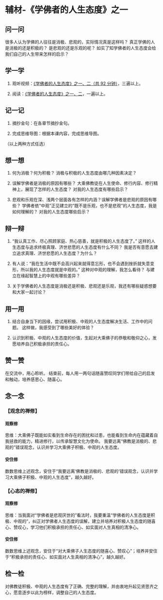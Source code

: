 # 辅材-《学佛者的人生态度》之一 

## 问一问

很多人认为学佛的人往往是消极、悲观的，实际情况真是这样吗？
真正学佛的人是消极的还是积极的？
是悲观的还是乐观的呢？
如实了知学佛者的人生态度会给我们自己的人生带来怎样的启示？

## 学一学

1. 观听视频：[《学佛者的人生态度》之一、二（共 92 分钟）](https://www.youtube.com/watch?v=R31erH_I39E&list=PLFOtSydP54hdLSQfNmabHnm2zDucneVqm&index=1)，三遍以上。

2. 阅读：[《学佛者的人生态度》之一、二](.)，一遍以上。

## 记一记

1. 摘抄金句：在各章节摘抄金句。

2. 完成思维导图：根据本课内容，完成思维导图。

（以上两种方式任选）

## 想一想

1. 何为消极？何为积极？
   消极与积极的人生态度由哪几种因素决定？

2. 误解学佛者是消极的原因有哪些？
   大乘佛教徒在人生使命、修行内容、修行精神上，展现了怎样的人生态度？
   对我的人生态度有哪些启示？

3. 悲观和乐观在深、浅两个层面各有怎样的内涵？误解学佛者是悲观的原因有哪些？
   学佛者依“中观”正见建立的“既不是乐观，也不是悲观”的人生态度，我是如何理解的？
   对我的人生态度哪些启示？

## 辩一辩

1. “我认真工作、尽心照顾家庭、热心慈善，就是积极的人生态度了。”
   这样的人生态度与追求终极真理、济世悲愿的人生态度有什么不同？
   我是否有意愿去建立追求真理、济世悲愿的人生态度？为什么？

2. 有人说：“我在生活中既不会高兴起来就得意忘形，也不会遇到挫折就失意变形，所以我的人生态度就是中观的。”
   这种对中观的理解，我怎么看待？
   与建立在缘起智慧上的中观有哪些差异？

3. 关于学佛者的人生态度是消极还是积极、悲观还是乐观，我还有哪些疑惑想要和大家一起讨论？

## 用一用

1. 结合自身当下的因缘，尝试用积极、中观的人生态度解决生活、工作中的问题。
   这样做，我感受到了哪些美好的体验？

2. 认识到积极、中观的人生态度的价值，生起对大乘佛子的恭敬和敬仰之心，发愿培养自己积极承担的责任心。

## 赞一赞

在交流中，用心聆听。
结束前，每人用一两句话随喜赞叹同学们带给自己的启发和触动，培养感恩心、随喜心。

## 念一念

### 【观念的禅修】

#### 观察修

思维：大乘佛子既能如实看到生命存在的困扰和过患，也能看到生命内在蕴藏着自我拯救的能力，精进修行，以传承智慧文化为使命。
我要远离“佛教是消极的、悲观的”错误观念，认识并学习大乘佛子积极、中观的人生态度。

#### 安住修

数数思维上述观念，安住于“我要远离‘佛教是消极的、悲观的’错误观念，认识并学习大乘佛子积极、中观的人生态度”，越久越好。

### 【心态的禅修】

#### 观察修

思维：当我面对“学佛者是悲观厌世的”看法时，我要重温“学佛者的人生态度是积极、中观的”，纠正对学佛者人生态度的误解，建立并培养对积极人生态度的随喜心、赞叹心，学习他们积极承担的责任心、如实面对人生真相的清净心。

#### 安住修

数数思维上述观念，安住于“对大乘佛子人生态度的随喜心、赞叹心”；培养并安住于“积极承担的责任心、如实面对人生真相的清净心”，越久越好。

## 检一检

对佛教徒积极、中观的人生态度有了正确、完整的理解，并由衷地升起见贤思齐之心，愿意逐步以此为榜样，调整自己的人生态度。
